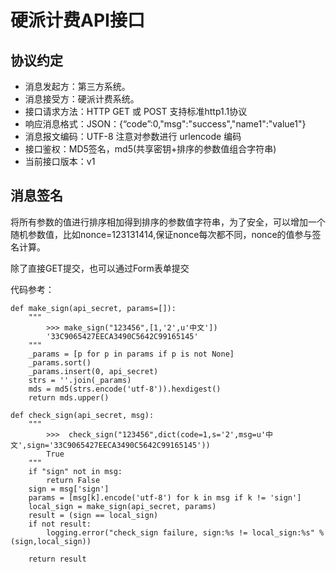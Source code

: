 # 硬派计费API接口

## 协议约定

- 消息发起方：第三方系统。
- 消息接受方：硬派计费系统。
- 接口请求方法：HTTP GET 或 POST 支持标准http1.1协议
- 响应消息格式：JSON：{“code”:0,"msg":"success","name1":"value1"}
- 消息报文编码：UTF-8 注意对参数进行 urlencode 编码
- 接口鉴权：MD5签名，md5(共享密钥+排序的参数值组合字符串)
- 当前接口版本：v1

## 消息签名

将所有参数的值进行排序相加得到排序的参数值字符串，为了安全，可以增加一个随机参数值，比如nonce=123131414,保证nonce每次都不同，nonce的值参与签名计算。

除了直接GET提交，也可以通过Form表单提交

代码参考：

    def make_sign(api_secret, params=[]):
        """
            >>> make_sign("123456",[1,'2',u'中文'])
            '33C9065427EECA3490C5642C99165145'
        """
        _params = [p for p in params if p is not None]
        _params.sort()
        _params.insert(0, api_secret)
        strs = ''.join(_params)
        mds = md5(strs.encode('utf-8')).hexdigest()
        return mds.upper()

    def check_sign(api_secret, msg):
        """
            >>>  check_sign("123456",dict(code=1,s='2',msg=u'中文',sign='33C9065427EECA3490C5642C99165145'))
            True
        """
        if "sign" not in msg:
            return False
        sign = msg['sign']
        params = [msg[k].encode('utf-8') for k in msg if k != 'sign']
        local_sign = make_sign(api_secret, params)
        result = (sign == local_sign)
        if not result:
            logging.error("check_sign failure, sign:%s != local_sign:%s" %(sign,local_sign))

        return result